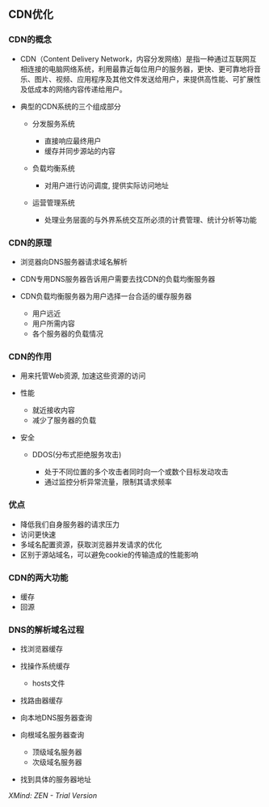 ## CDN优化

### CDN的概念

- CDN（Content Delivery Network，内容分发网络）是指一种通过互联网互相连接的电脑网络系统，利用最靠近每位用户的服务器，更快、更可靠地将音乐、图片、视频、应用程序及其他文件发送给用户，来提供高性能、可扩展性及低成本的网络内容传递给用户。
- 典型的CDN系统的三个组成部分

	- 分发服务系统

		- 直接响应最终用户
		- 缓存并同步源站的内容

	- 负载均衡系统

		- 对用户进行访问调度, 提供实际访问地址

	- 运营管理系统

		- 处理业务层面的与外界系统交互所必须的计费管理、统计分析等功能

### CDN的原理

- 浏览器向DNS服务器请求域名解析
- CDN专用DNS服务器告诉用户需要去找CDN的负载均衡服务器
- CDN负载均衡服务器为用户选择一台合适的缓存服务器

	- 用户远近
	- 用户所需内容
	- 各个服务器的负载情况

### CDN的作用

- 用来托管Web资源, 加速这些资源的访问
- 性能

	- 就近接收内容
	- 减少了服务器的负载

- 安全

	- DDOS(分布式拒绝服务攻击)

		- 处于不同位置的多个攻击者同时向一个或数个目标发动攻击
		- 通过监控分析异常流量，限制其请求频率

### 优点

- 降低我们自身服务器的请求压力
- 访问更快速
- 多域名配置资源，获取浏览器并发请求的优化
- 区别于源站域名，可以避免cookie的传输造成的性能影响

### CDN的两大功能

- 缓存
- 回源

### DNS的解析域名过程

- 找浏览器缓存
- 找操作系统缓存

	- hosts文件

- 找路由器缓存
- 向本地DNS服务器查询
-  向根域名服务器查询

	- 顶级域名服务器
	- 次级域名服务器

- 找到具体的服务器地址

*XMind: ZEN - Trial Version*